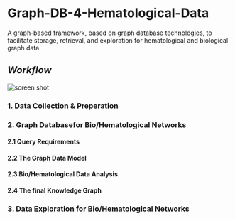 # Graph-DB-4-Hematological-Data

A graph-based framework, based on graph database technologies, to facilitate storage, retrieval, and exploration for hematological and biological graph data.

## *Workflow*

![screen shot](https://https://github.com/MichaelBatskinis95/Figures/blob/main/Workflow_HemData.jpg)

### 1. Data Collection & Preperation

### 2. Graph Databasefor Bio/Hematological Networks

#### 2.1 Query Requirements

#### 2.2 The Graph Data Model

#### 2.3 Bio/Hematological Data Analysis

#### 2.4 The final Knowledge Graph 

### 3. Data Exploration for Bio/Hematological Networks
